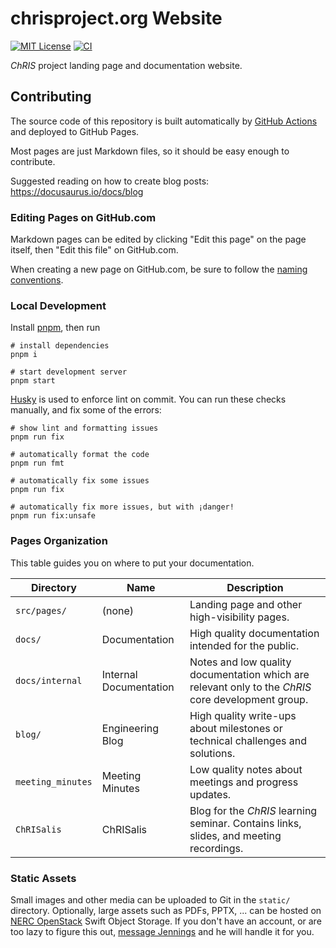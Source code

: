 # chrisproject.org Website

[![MIT License](https://img.shields.io/github/license/fnndsc/website2)](/LICENSE)
[![CI](https://github.com/FNNDSC/website2/actions/workflows/ci.yml/badge.svg)](https://github.com/FNNDSC/website2/actions/workflows/ci.yml)

_ChRIS_ project landing page and documentation website.

## Contributing

The source code of this repository is built automatically by
[GitHub Actions](https://github.com/FNNDSC/chrisproject.org/actions)
and deployed to GitHub Pages.

Most pages are just Markdown files, so it should be easy enough to contribute.

Suggested reading on how to create blog posts: https://docusaurus.io/docs/blog

### Editing Pages on GitHub.com

Markdown pages can be edited by clicking "Edit this page" on the page
itself, then "Edit this file" on GitHub.com.

When creating a new page on GitHub.com, be sure to follow the
[naming conventions](https://docusaurus.io/docs/blog#blog-post-date).

### Local Development

Install [pnpm](https://pnpm.io/installation), then run

```shell
# install dependencies
pnpm i

# start development server
pnpm start
```

[Husky](https://github.com/typicode/husky) is used to enforce lint on commit.
You can run these checks manually, and fix some of the errors:


```shell
# show lint and formatting issues
pnpm run fix

# automatically format the code
pnpm run fmt

# automatically fix some issues
pnpm run fix

# automatically fix more issues, but with ¡danger!
pnpm run fix:unsafe
```

### Pages Organization

This table guides you on where to put your documentation.

| Directory         | Name                   | Description                                                                                        |
|-------------------|------------------------|----------------------------------------------------------------------------------------------------|
| `src/pages/`      | (none)                 | Landing page and other high-visibility pages.                                                      |
| `docs/`           | Documentation          | High quality documentation intended for the public.                                                |
| `docs/internal`   | Internal Documentation | Notes and low quality documentation which are relevant only to the _ChRIS_ core development group. |
| `blog/`           | Engineering Blog       | High quality write-ups about milestones or technical challenges and solutions.                     |
| `meeting_minutes` | Meeting Minutes        | Low quality notes about meetings and progress updates.                                             |
| `ChRISalis`       | ChRISalis              | Blog for the _ChRIS_ learning seminar. Contains links, slides, and meeting recordings.             |

### Static Assets

Small images and other media can be uploaded to Git in the `static/` directory.
Optionally, large assets such as PDFs, PPTX, ... can be hosted on
[NERC OpenStack](stack.nerc.mghpcc.org/) Swift Object Storage.
If you don't have an account, or are too lazy to figure this out,
[message Jennings](https://matrix.to/#/@jennydaman:fedora.im) and he will handle it for you.
